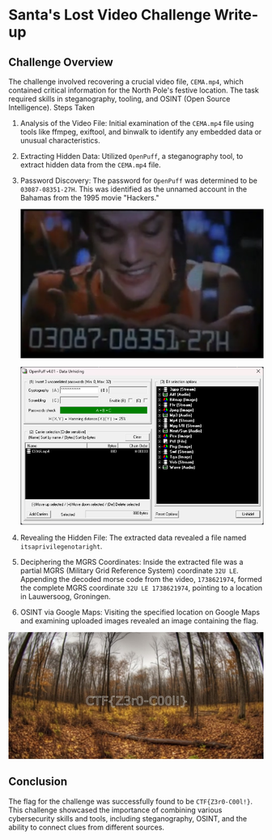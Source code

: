 # Santa's Lost Video Challenge Write-up

## Challenge Overview

The challenge involved recovering a crucial video file, `CEMA.mp4`, which contained critical information for the North Pole's festive location. The task required skills in steganography, tooling, and OSINT (Open Source Intelligence).
Steps Taken

1. Analysis of the Video File: Initial examination of the `CEMA.mp4` file using tools like ffmpeg, exiftool, and binwalk to identify any embedded data or unusual characteristics.

2. Extracting Hidden Data: Utilized `OpenPuff`, a steganography tool, to extract hidden data from the `CEMA.mp4` file.

3. Password Discovery: The password for `OpenPuff` was determined to be `03087-08351-27H`. This was identified as the unnamed account in the Bahamas from the 1995 movie "Hackers."

    ![unnamed_account](unnamed_account.png)

    ![openpuff](./openpuff.png)

4. Revealing the Hidden File: The extracted data revealed a file named `itsaprivilegenotaright`.

5. Deciphering the MGRS Coordinates: Inside the extracted file was a partial MGRS (Military Grid Reference System) coordinate `32U LE`. Appending the decoded morse code from the video, `1738621974`, formed the complete MGRS coordinate `32U LE 1738621974`, pointing to a location in Lauwersoog, Groningen.

6. OSINT via Google Maps: Visiting the specified location on Google Maps and examining uploaded images revealed an image containing the flag.

![flag](./flag.png)

## Conclusion

The flag for the challenge was successfully found to be `CTF{Z3r0-C00l!}`. This challenge showcased the importance of combining various cybersecurity skills and tools, including steganography, OSINT, and the ability to connect clues from different sources.
